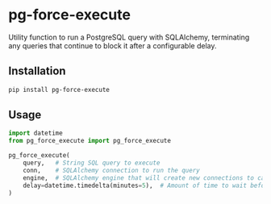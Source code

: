 # pg-force-execute

Utility function to run a PostgreSQL query with SQLAlchemy, terminating any queries that continue to block it after a configurable delay.


## Installation

```bash
pip install pg-force-execute
```


## Usage

```python
import datetime
from pg_force_execute import pg_force_execute

pg_force_execute(
    query,   # String SQL query to execute
    conn,    # SQLAlchemy connection to run the query
    engine,  # SQLAlchemy engine that will create new connections to cancel blocking queries
    delay=datetime.timedelta(minutes=5),  # Amount of time to wait before cancelling queries
)
```
